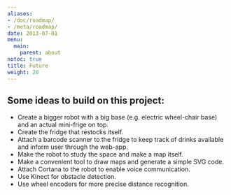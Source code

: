 ```yaml
---
aliases:
- /doc/roadmap/
- /meta/roadmap/
date: 2013-07-01
menu:
  main:
    parent: about
notoc: true
title: Future 
weight: 20
---
```


## Some ideas to build on this project:

* Create a bigger robot with a big base (e.g. electric wheel-chair base) and an actual mini-frige on top.
* Create the fridge that restocks itself.
* Attach a barcode scanner to the fridge to keep track of drinks available and inform user through the web-app.
* Make the robot to study the space and make a map itself.
* Make a convenient tool to draw maps and generate a simple SVG code.
* Attach Cortana to the robot to enable voice communication.
* Use Kinect for obstacle detection.
* Use wheel encoders for more precise distance recognition.
